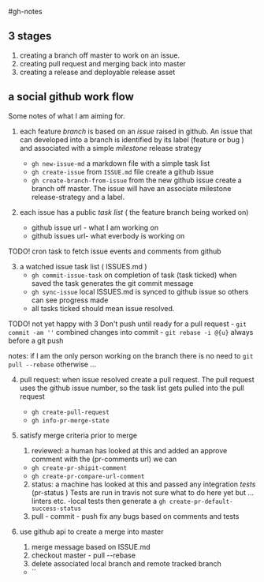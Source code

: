#gh-notes

## 3 stages

1. creating a branch off master to work on an issue.
2. creating pull request and merging back into master
3. creating a release and deployable release asset

a social github work flow
-------------------------

Some notes of what I am aiming for.

1. each feature *branch* is based on an *issue* raised in github. An issue that
can developed into a branch is identified by its label (feature or bug ) and
associated with a simple *milestone* release strategy
 
	- `gh new-issue-md`  a markdown file with a simple task list
	- `gh create-issue`  from `ISSUE.md` file create a github issue
	- `gh create-branch-from-issue`  from the new github issue create a branch off 
  master. The issue will have an associate milestone release-strategy and a
  label.

2. each issue has a public *task list* ( the feature branch being worked on)
	- github issue url - what I am working on
   	- github issues url- what everbody is working on

  TODO! cron task to fetch issue events and comments from github

3. a watched issue task list ( ISSUES.md )
	- `gh commit-issue-task` on completion of task (task ticked) when saved the
	  task generates the git commit message 
	- `gh sync-issue` local ISSUES.md is synced to github issue so others can
	  see progress made
	- all tasks ticked should mean issue resolved.

TODO! not yet happy with 3 
Don't push until ready for a pull request
	- `git commit -am ''` combined changes into commit
	- `git rebase -i @{u}` always before a git push 

 notes: if I am the only person working on the branch there is no need to 
 `git pull --rebase` otherwise ...
  
4. pull request: when issue resolved create a pull request. The pull request
   uses the github issue number, so the task list gets pulled into the pull
   request
	- `gh create-pull-request`
	- `gh info-pr-merge-state`

5. satisfy merge criteria prior to merge
    1. reviewed: a human has looked at this and added an approve comment
    with the (pr-comments url) we can
	- `gh create-pr-shipit-comment`
	- `gh create-pr-compare-url-comment`
	2. status: a machine has looked at this and passed any integration *tests*
    (pr-status ) Tests are run in travis
	not sure what to do here yet but ... linters etc.
		-local tests then generate a 
	    `gh create-pr-default-success-status`
	3.  pull - commit - push fix any bugs based on comments and tests

6. use github api to create a merge into master
    1. merge message based on ISSUE.md
	2. checkout master - pull --rebase
	3. delete associated local branch and remote tracked branch

	- ``
